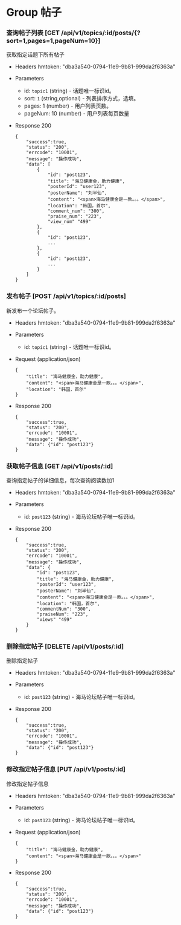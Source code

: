 # Group 帖子

### 查询帖子列表 [GET /api/v1/topics/:id/posts/{?sort=1,pages=1,pageNum=10}]
获取指定话题下所有帖子

+ Headers
  hmtoken: "dba3a540-0794-11e9-9b81-999da2f6363a"

+ Parameters
  + id: `topic1` (string) - 话题唯一标识id。
  + sort: `1` (string,optional) - 列表排序方式，选填。
  + pages: 1 (number) - 用户列表页数。
  + pageNum: 10 (number) - 用户列表每页数量

+ Response 200

      {
          "success":true,
          "status": "200",
          "errcode": "10001",
          "message": "操作成功",
          "data": [
              {
                  "id": "post123",
                  "title": "海马健康金，助力健康",
                  "posterId": "user123",
                  "posterName": "刘半仙",
                  "content": "<span>海马健康金是一款。。。</span>",
                  "location": "韩国，首尔",
                  "comment_num": "300",
                  "praise_num": "223",
                  "view_num" "499"
              },
              {
                  "id": "post123",
                  ...
              },
              {
                  "id": "post123",
                  ...
              }
          ]
      }

### 发布帖子 [POST /api/v1/topics/:id/posts]
新发布一个论坛帖子。

+ Headers
  hmtoken: "dba3a540-0794-11e9-9b81-999da2f6363a"

+ Parameters
    + id: `topic1` (string) - 话题唯一标识id。

+ Request (application/json)

      {
          "title": "海马健康金，助力健康",
          "content": "<span>海马健康金是一款。。。</span>",
          "location": "韩国，首尔"
      }

+ Response 200

      {
          "success":true,
          "status": "200",
          "errcode": "10001",
          "message": "操作成功",
          "data": {"id": "post123"}
      }

### 获取帖子信息 [GET /api/v1/posts/:id]
查询指定帖子的详细信息，每次查询阅读数加1

+ Headers
  hmtoken: "dba3a540-0794-11e9-9b81-999da2f6363a"

+ Parameters
    + id: `post123` (string) - 海马论坛帖子唯一标识id。

+ Response 200

      {
          "success":true,
          "status": "200",
          "errcode": "10001",
          "message": "操作成功",
          "data": {
              "id": "post123",
              "title": "海马健康金，助力健康",
              "posterId": "user123",
              "posterName": "刘半仙",
              "content": "<span>海马健康金是一款。。。</span>",
              "location": "韩国，首尔",
              "commentNum": "300",
              "praiseNum": "223",
              "views" "499"
          }
      }

### 删除指定帖子 [DELETE /api/v1/posts/:id]
删除指定帖子

+ Headers
  hmtoken: "dba3a540-0794-11e9-9b81-999da2f6363a"

+ Parameters
    + id: `post123` (string) - 海马论坛帖子唯一标识id。

+ Response 200

      {
          "success":true,
          "status": "200",
          "errcode": "10001",
          "message": "操作成功",
          "data": {"id": "post123"}
      }

### 修改指定帖子信息 [PUT /api/v1/posts/:id]
修改指定帖子信息

+ Headers
  hmtoken: "dba3a540-0794-11e9-9b81-999da2f6363a"

+ Parameters
    + id: `post123` (string) - 海马论坛帖子唯一标识id。

+ Request (application/json)

      {
          "title": "海马健康金，助力健康",
          "content": "<span>海马健康金是一款。。。</span>"
      }

+ Response 200

      {
          "success":true,
          "status": "200",
          "errcode": "10001",
          "message": "操作成功",
          "data": {"id": "post123"}
      }
